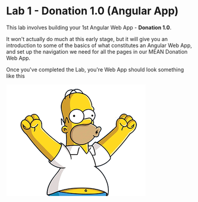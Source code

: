 # Lab 1 - Donation 1.0 (Angular App)

This lab involves building your 1st Angular Web App - **Donation 1.0**.

It won't actually do much at this early stage, but it will give you an introduction to some of the basics of what constitutes an Angular Web App, and set up the navigation we need for all the pages in our MEAN Donation Web App.

Once you've completed the Lab, you're Web App should look something like this

![](images/homer.gif)